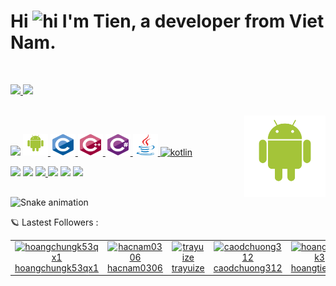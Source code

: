 <h1 align="left"> Hi <img src="https://user-images.githubusercontent.com/1303154/88677602-1635ba80-d120-11ea-84d8-d263ba5fc3c0.gif" width="28px" alt="hi">  I'm Tien, a developer from Viet Nam. </h1>

<br/>
<p align="left">
  <a href="https://github.com/hoangtien2k3">
  <img width="49.5%" src="https://github-readme-stats.vercel.app/api?username=hoangtien2k3&show_icons=true&theme=radical" />
  <img width="49.5%" src="https://github-readme-streak-stats.herokuapp.com/?user=hoangtien2k3&theme=radical" />
  </a>
</p>
<br>
<img align="right" alt="Rafa-pic" height="130style="border-radius:50px;"
   src="https://raw.githubusercontent.com/devicons/devicon/master/icons/android/android-original-wordmark.svg">   
</div>												      
                                                                                                              
##
   
<p align="left"></table>
<!-- FOLLOWER-LIST:END -->

 ![](https://komarev.com/ghpvc/?username=hoanngtien2k3&color=238dd9&style=flat&label=VIEWS) <a href="https://developer.android.com" target="_blank" rel="noreferrer"> <img src="https://raw.githubusercontent.com/devicons/devicon/master/icons/android/android-original-wordmark.svg" alt="android" width="40" height="35"/> </a> <a href="https://www.cprogramming.com/" target="_blank" rel="noreferrer"> <img src="https://raw.githubusercontent.com/devicons/devicon/master/icons/c/c-original.svg" alt="c" width="40" height="35"/> </a> <a href="https://www.w3schools.com/cpp/" target="_blank" rel="noreferrer"> <img src="https://raw.githubusercontent.com/devicons/devicon/master/icons/cplusplus/cplusplus-original.svg" alt="cplusplus" width="40" height="35"/> </a> <a href="https://www.w3schools.com/cs/" target="_blank" rel="noreferrer"> <img src="https://raw.githubusercontent.com/devicons/devicon/master/icons/csharp/csharp-original.svg" alt="csharp" width="40" height="35"/> </a> <a href="https://www.java.com" target="_blank" rel="noreferrer"> <img src="https://raw.githubusercontent.com/devicons/devicon/master/icons/java/java-original.svg" alt="java" width="40" height="35"/> </a> <a href="https://kotlinlang.org" target="_blank" rel="noreferrer"> <img src="https://www.vectorlogo.zone/logos/kotlinlang/kotlinlang-icon.svg" alt="kotlin" width="40" height="35"/> </a> </p>
<div> 
   <a href="https://www.facebook.com/hoangtien2k3.vn/" target="_blank"><img src="https://img.shields.io/badge/Facebook-1877F2?style=for-the-badge&logo=facebook&logoColor=white" target="_blank"></a> 
   <a href="https://git-scm.com/" target="_blank"><img src="https://img.shields.io/badge/GIT-E44C30?style=for-the-badge&logo=git&logoColor=white" target="_blank"></a> 
   <a href ="mailto:hoangtien2k3qx1@gmail.com"><img src="https://img.shields.io/badge/-Gmail-%23333?style=for-the-badge&logo=gmail&logoColor=white" target="_blank"</a>
   <a href="https://leetcode.com/hoangtien2k3/" target="_blank"><img src="https://img.shields.io/badge/-LeetCode-FFA116?style=for-the-badge&logo=LeetCode&logoColor=black" target="_blank"></a>
   <a href="https://app.codesignal.com/profile/hoang_t_vcc" target="_blank"><img src="https://img.shields.io/badge/Codesignal-3A76F0?style=for-the-badge&logo=signal&logoColor=white" target="_blank"></a> 
   <a href="https://stackoverflow.com/users/17357931/ti%e1%ba%bfn" target="_blank"><img src="https://img.shields.io/badge/Stack_Overflow-FE7A16?style=for-the-badge&logo=stack-overflow&logoColor=white" target="_blank"></a>

##

  ![Snake animation](https://raw.githubusercontent.com/hoangtien2k3/rafaballerini/output/github-contribution-grid-snake.svg)
</div>

🪐 Lastest Followers :
<!-- FOLLOWER-LIST:START -->
<table>
  <tr>
<td align="center">
     <a href="https://github.com/hoangchungk53qx1">
       <img src="https://avatars.githubusercontent.com/u/52132635?v=4" width="100px;" alt="hoangchungk53qx1"/>
     </a>
     <br />
     <a href="https://github.com/hoangchungk53qx1">hoangchungk53qx1</a>
  </td>
		
<td align="center">
     <a href="https://github.com/hacnam0306">
       <img src="https://avatars.githubusercontent.com/u/93205714?v=4" width="100px;" alt="hacnam0306"/>
     </a>
     <br />
     <a href="https://github.com/hacnam0306">hacnam0306</a>
  </td>
		
<td align="center">
     <a href="https://github.com/trayuize">
       <img src="https://avatars.githubusercontent.com/u/93262682?v=4" width="100px;" alt="trayuize"/>
     </a>
     <br />
     <a href="https://github.com/trayuize">trayuize</a>
  </td>
		
<td align="center">
     <a href="https://github.com/caodchuong312">
       <img src="https://avatars.githubusercontent.com/u/92881216?v=4" width="100px;" alt="caodchuong312"/>
     </a>
     <br />
     <a href="https://github.com/caodchuong312">caodchuong312</a>
  </td>				

<td align="center">
     <a href="https://github.com/hoangtien2k3">
       <img src="https://avatars.githubusercontent.com/u/91842746?v=4" width="100px;" alt="hoangtien2k3"/>
     </a>
     <br />
     <a href="https://github.com/hoangtien2k3">hoangtien2k3</a>
  </td>

<td align="center">
     <a href="https://github.com/codereport">
       <img src="https://avatars.githubusercontent.com/u/36027403?v=4" width="100px;" alt="codereport"/>
     </a>
     <br />
     <a href="https://github.com/codereport">codereport</a>
  </td>		
					    
<td align="center">
     <a href="https://github.com/thantrieu">
       <img src="https://avatars.githubusercontent.com/u/34931034?v=4" width="100px;" alt="thantrieu"/>
     </a>
     <br />
     <a href="https://github.com/thantrieu">thantrieu</a>
  </td>								   
		  </tr>	
					   
  <tr>

						   					   					  					 					   
